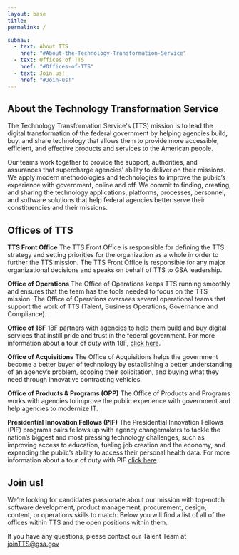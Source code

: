 ```yaml
---
layout: base
title:
permalink: /

subnav:
  - text: About TTS
    href: "#About-the-Technology-Transformation-Service"
  - text: Offices of TTS
    href: "#Offices-of-TTS"
  - text: Join us!
    href: "#Join-us!"
---
```


## About the Technology Transformation Service

The Technology Transformation Service's (TTS) mission is to lead the digital transformation of the federal government by helping agencies build, buy, and share technology that allows them to provide more accessible, efficient, and effective products and services to the American people.

Our teams work together to provide the support, authorities, and assurances that supercharge agencies’ ability to deliver on their missions. We apply modern methodologies and technologies to improve the public’s experience with government, online and off. We commit to finding, creating, and sharing the technology applications, platforms, processes, personnel, and software solutions that help federal agencies better serve their constituencies and their missions.

## Offices of TTS

**TTS Front Office**
The TTS Front Office is responsible for defining the TTS strategy and setting priorities for the organization as a whole in order to further the TTS mission. The TTS Front Office is responsible for any major organizational decisions and speaks on behalf of TTS to GSA leadership.

**Office of Operations**
The Office of Operations keeps TTS running smoothly and ensures that the team has the tools needed to focus on the TTS mission. The Office of Operations oversees several operational teams that support the work of TTS (Talent, Business Operations, Governance and Compliance).

**Office of 18F**
18F partners with agencies to help them build and buy digital services that instill pride and trust in the federal government. For more information about a tour of duty with 18F, [click here](https://18f.gsa.gov/join).

**Office of Acquisitions**
The Office of Acquisitions helps the government become a better buyer of technology by establishing a better understanding of an agency’s problem, scoping their solicitation, and buying what they need through innovative contracting vehicles.

**Office of Products & Programs (OPP)**
The Office of Products and Programs works with agencies to improve the public experience with government and help agencies to modernize IT.

**Presidential Innovation Fellows (PIF)**
The Presidential Innovation Fellows (PIF) programs pairs fellows up with agency changemakers to tackle the nation’s biggest and most pressing technology challenges, such as improving access to education, fueling job creation and the economy, and expanding the public’s ability to access their personal health data. For more information about a tour of duty with PIF [click here](https://presidentialinnovationfellows.gov/).


## Join us!

We’re looking for candidates passionate about our mission with top-notch software development, product management, procurement, design, content, or operations skills to match. Below you will find a list of all of the offices within TTS and the open positions within them.

If you have any questions, please contact our Talent Team at joinTTS@gsa.gov

